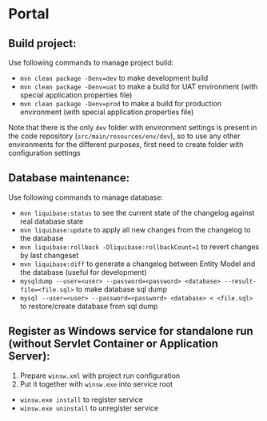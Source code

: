# Portal

## Build project:

Use following commands to manage project build:

* `mvn clean package -Denv=dev` to make development build
* `mvn clean package -Denv=uat` to make a build for UAT environment (with special application.properties file)
* `mvn clean package -Denv=prod` to make a build for production environment (with special application.properties file)

Note that there is the only `dev` folder with environment settings is present in the code repository (`src/main/resources/env/dev`),
so to use any other environments for the different purposes, first need to create folder with configuration settings

## Database maintenance:

Use following commands to manage database:

* `mvn liquibase:status` to see the current state of the changelog against real database state
* `mvn liquibase:update` to apply all new changes from the changelog to the database
* `mvn liquibase:rollback -Dliquibase:rollbackCount=1` to revert changes by last changeset
* `mvn liquibase:diff` to generate a changelog between Entity Model and the database (useful for development)
* `mysqldump --user=<user> --password=<password> <database> --result-file=<file.sql>` to make database sql dump
* `mysql --user=<user> --password=<password> <database> < <file.sql>` to restore/create database from sql dump 

## Register as Windows service for standalone run (without Servlet Container or Application Server):

1. Prepare `winsw.xml` with project run configuration
2. Put it together with `winsw.exe` into service root

* `winsw.exe install` to register service
* `winsw.exe uninstall` to unregister service
